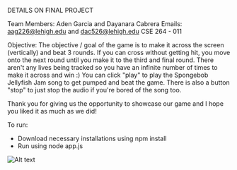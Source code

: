 DETAILS ON FINAL PROJECT

Team Members: Aden Garcia and Dayanara Cabrera
Emails: aag226@lehigh.edu and dac526@lehigh.edu
CSE 264 - 011

Objective: The objective / goal of the game is to make it across the screen (vertically) and beat 3 rounds. 
           If you can cross without getting hit, you move onto the next round until you make it to the third and final round. 
           There aren't any lives being tracked so you have an infinite number of times to make it across and win :)
           You can click "play" to play the Spongebob Jellyfish Jam song to get pumped and beat the game.
           There is also a button "stop" to just stop the audio if you're bored of the song too.

Thank you for giving us the opportunity to showcase our game and I hope you liked it as much as we did!

To run:

- Download necessary installations using npm install
- Run using node app.js

![Alt text](C:\Users\Aden\CSE264\finalProg\finalProg\images\crossyroadsrunning.png)
